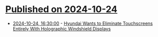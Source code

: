 # [Published on 2024-10-24](index.md)

* [2024-10-24, 16:30:00](https://soylentnews.org/article.pl?sid=24/10/23/1231207&from=rss) - [Hyundai Wants to Eliminate Touchscreens Entirely With Holographic Windshield Displays](https://soylentnews.org/article.pl?sid=24/10/23/1231207&from=rss)
